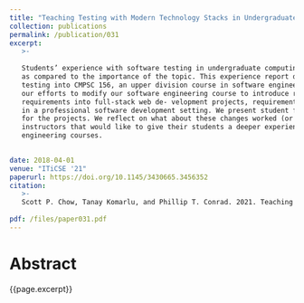```yaml
---
title: "Teaching Testing with Modern Technology Stacks in Undergraduate Software Engineering Courses"
collection: publications
permalink: /publication/031
excerpt:
   >-
   
   Students’ experience with software testing in undergraduate computing courses is often relatively shallow, 
   as compared to the importance of the topic. This experience report describes introducing industrial-strength
   testing into CMPSC 156, an upper division course in software engineering at UC Santa Barbara. We describe
   our efforts to modify our software engineering course to introduce rigorous test-coverage 
   requirements into full-stack web de- velopment projects, requirements similar to those the authors had experienced
   in a professional software development setting. We present student feedback on the course and coverage metrics 
   for the projects. We reflect on what about these changes worked (or didn’t), and provide suggestions for other
   instructors that would like to give their students a deeper experience with software testing in their software
   engineering courses.

   
date: 2018-04-01 
venue: "ITiCSE '21"
paperurl: https://doi.org/10.1145/3430665.3456352
citation:
   >-
   Scott P. Chow, Tanay Komarlu, and Phillip T. Conrad. 2021. Teaching Testing with Modern Technology Stacks in Undergraduate Software Engineering Courses. In 26th ACM Conference on Innovation and Technology in Computer Science Education V. 1 (ITiCSE 2021), June 26–July 1, 2021, Virtual Event, Germany. ACM, New York, NY, USA, 7 pages. https://doi.org/10.1145/3430665.3456352
   
pdf: /files/paper031.pdf
---
```


# Abstract

{{page.excerpt}}
